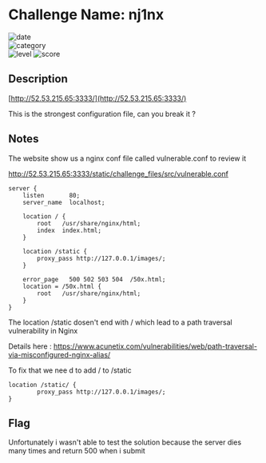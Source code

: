 # Challenge Name: nj1nx

![date](https://img.shields.io/badge/date-19.03.2021-brightgreen.svg)  
![category](https://img.shields.io/badge/category-Secure%20coding-blueviolet.svg)   
![level](https://img.shields.io/badge/level-Basic-blue.svg)
![score](https://img.shields.io/badge/score-50-blue.svg)

## Description

[http://52.53.215.65:3333/](http://52.53.215.65:3333/)

This is the strongest configuration file, can you break it ?

## Notes

The website show us a nginx conf file called vulnerable.conf to review it 

http://52.53.215.65:3333/static/challenge_files/src/vulnerable.conf

```
server {
    listen       80;
    server_name  localhost;

    location / {
        root   /usr/share/nginx/html;
        index  index.html;
    }

    location /static {
        proxy_pass http://127.0.0.1/images/;
    }

    error_page   500 502 503 504  /50x.html;
    location = /50x.html {
        root   /usr/share/nginx/html;
    }
}
```

The location /static dosen't end with / which lead to a path traversal vulnerability in Nginx 

Details here : https://www.acunetix.com/vulnerabilities/web/path-traversal-via-misconfigured-nginx-alias/

To fix that we nee d to add / to /static

```
location /static/ {
        proxy_pass http://127.0.0.1/images/;
}
```
## Flag

Unfortunately i wasn't able to test the solution because the server dies many times and return 500 when i submit 
